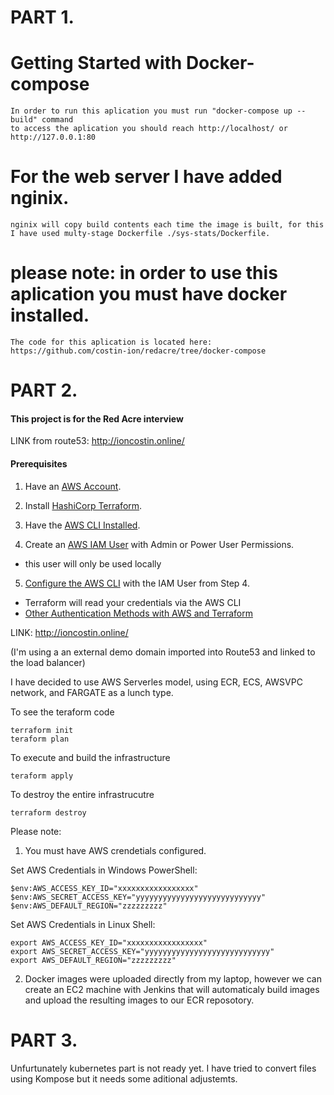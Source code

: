 # PART 1. 

# Getting Started with Docker-compose
    In order to run this aplication you must run "docker-compose up --build" command
    to access the aplication you should reach http://localhost/ or http://127.0.0.1:80
# For the web server I have added nginix.
    nginix will copy build contents each time the image is built, for this I have used multy-stage Dockerfile ./sys-stats/Dockerfile.

# please note: in order to use this aplication you must have docker installed.
    The code for this aplication is located here: https://github.com/costin-ion/redacre/tree/docker-compose

# PART 2. 

#### This project is for the Red Acre interview

LINK from route53: http://ioncostin.online/

#### Prerequisites

1. Have an [AWS Account](https://aws.amazon.com/).

2. Install [HashiCorp Terraform](https://www.terraform.io/downloads).

3. Have the [AWS CLI Installed](https://docs.aws.amazon.com/cli/latest/userguide/getting-started-install.html).

4. Create an [AWS IAM User](https://docs.aws.amazon.com/IAM/latest/UserGuide/getting-started_create-admin-group.html) with Admin or Power User Permissions.
  - this user will only be used locally

5. [Configure the AWS CLI](https://docs.aws.amazon.com/cli/latest/userguide/cli-chap-configure.html) with the IAM User from Step 4.
  - Terraform will read your credentials via the AWS CLI 
  - [Other Authentication Methods with AWS and Terraform](https://registry.terraform.io/providers/hashicorp/aws/latest/docs#authentication)

LINK: http://ioncostin.online/

(I'm using a an external demo domain imported into Route53 and linked to the load balancer)

I have decided to use AWS Serverles model, using ECR, ECS, AWSVPC network, and FARGATE as a lunch type.

To see the teraform code

    terraform init
    teraform plan

To execute and build the infrastructure

    teraform apply

To destroy the entire infrastrucutre

    terraform destroy

Please note:

1. You must have AWS crendetials configured.

Set AWS Credentials in Windows PowerShell:

    $env:AWS_ACCESS_KEY_ID="xxxxxxxxxxxxxxxxx"
    $env:AWS_SECRET_ACCESS_KEY="yyyyyyyyyyyyyyyyyyyyyyyyyyyy"
    $env:AWS_DEFAULT_REGION="zzzzzzzzz"

Set AWS Credentials in Linux Shell:

    export AWS_ACCESS_KEY_ID="xxxxxxxxxxxxxxxxx"
    export AWS_SECRET_ACCESS_KEY="yyyyyyyyyyyyyyyyyyyyyyyyyyyy"
    export AWS_DEFAULT_REGION="zzzzzzzzz"

2. Docker images were uploaded directly from my laptop, 
    however we can create an EC2 machine with Jenkins that will automaticaly build images
    and upload the resulting images to our ECR reposotory.
    
# PART 3. 

Unfurtunately kubernetes part is not ready yet. I have tried to convert files using Kompose but it needs some aditional adjustemts. 

